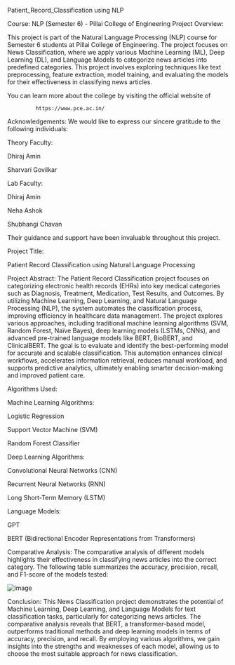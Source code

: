 Patient_Record_Classification using NLP

Course: NLP (Semester 6) - Pillai College of Engineering
Project Overview:

This project is part of the Natural Language Processing (NLP) course for Semester 6 students at Pillai College of Engineering. The project focuses on News Classification, where we apply various Machine Learning (ML), Deep Learning (DL), and Language Models to categorize news articles into predefined categories. This project involves exploring techniques like text preprocessing, feature extraction, model training, and evaluating the models for their effectiveness in classifying news articles.

You can learn more about the college by visiting the official website of 
             
             https://www.pce.ac.in/

Acknowledgements:
We would like to express our sincere gratitude to the following individuals:


Theory Faculty:
      
       
Dhiraj Amin


Sharvari Govilkar



Lab Faculty:


Dhiraj Amin


Neha Ashok


Shubhangi Chavan

Their guidance and support have been invaluable throughout this project.

Project Title:

Patient Record Classification using Natural Language Processing

Project Abstract:
The Patient Record Classification project focuses on categorizing electronic health records (EHRs) into key medical categories such as Diagnosis, Treatment, Medication, Test Results, and Outcomes. By utilizing Machine Learning, Deep Learning, and Natural Language Processing (NLP), the system automates the classification process, improving efficiency in healthcare data management. The project explores various approaches, including traditional machine learning algorithms (SVM, Random Forest, Naïve Bayes), deep learning models (LSTMs, CNNs), and advanced pre-trained language models like BERT, BioBERT, and ClinicalBERT. The goal is to evaluate and identify the best-performing model for accurate and scalable classification. This automation enhances clinical workflows, accelerates information retrieval, reduces manual workload, and supports predictive analytics, ultimately enabling smarter decision-making and improved patient care.


Algorithms Used:



Machine Learning Algorithms:



Logistic Regression


Support Vector Machine (SVM)


Random Forest Classifier


Deep Learning Algorithms:


Convolutional Neural Networks (CNN)


Recurrent Neural Networks (RNN)


Long Short-Term Memory (LSTM)

Language Models:


GPT


BERT (Bidirectional Encoder Representations from Transformers)


Comparative Analysis:
The comparative analysis of different models highlights their effectiveness in classifying news articles into the correct category. The following table summarizes the accuracy, precision, recall, and F1-score of the models tested:

![image](https://github.com/user-attachments/assets/7fd8596b-840a-4731-8488-5a59f9da943d)



Conclusion:
This News Classification project demonstrates the potential of Machine Learning, Deep Learning, and Language Models for text classification tasks, particularly for categorizing news articles. The comparative analysis reveals that BERT, a transformer-based model, outperforms traditional methods and deep learning models in terms of accuracy, precision, and recall. By employing various algorithms, we gain insights into the strengths and weaknesses of each model, allowing us to choose the most suitable approach for news classification.
